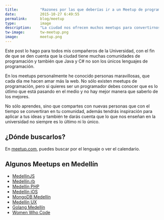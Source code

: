 ```yaml
---
title:  		"Razones por las que deberías ir a un Meetup de programación"
date:   		2015-10-27 6:49:55
permalink: 		blog/meetup
type: 			image
description: 	"La ciudad nos ofrecen muchos meetups para convertirnos en personas competitivas y crear comunidad"
tw-image: 		tw-meetup.png
image: 			meetup.png
---
```

Este post lo hago para todos mis compañeros de la Universidad, con el fin de que se den cuenta que la ciudad tiene muchas comunidades de programación y también que Java y C# no son los únicos lenguajes de programación. 

En los meetups personalmente he conocido personas maravillosas, que cada día me hacen amar más la web. No sólo existen meetups de programación, pero si quieres ser un programador debes conocer que es lo útlimo que está pasando en el medio y no hay mejor manera que saberlo de los mejores.

No sólo aprendes, sino que compartes con nuevas personas que con el tiempo se convertiran en tu comunidad, además tendrás inspiración para aplicar a tus ideas y también te darás cuenta que lo que nos enseñan en la universidad no siempre es lo último ni lo único. 

## ¿Dónde buscarlos? 
En [meetup.com](http://www.meetup.com/find/events/?allMeetups=true&radius=100&userFreeform=Medell%C3%ADn%2C+Colombia&mcId=c1006697&change=yes&eventFilter=mysugg), puedes buscar por el lenguaje o ver el calendario. 

## Algunos Meetups en Medellín
- [MedellinJS](http://www.meetup.com/MedellinJS/events/226346745/)
- [Medellín.rb](http://www.meetup.com/medellin-rb/?a=pcmg1)
- [Medellín PHP](http://www.meetup.com/Medellin-PHP/)
- [Medellín iOS](http://www.meetup.com/Medellin-iOS/)
- [MongoDB Medellín](http://www.meetup.com/MongoDB-Medellin/)
- [Medellín UX](http://www.meetup.com/MedellinUX/)
- [Golang Medellín](http://www.meetup.com/Golang-Medellin/)
- [Women Who Code](http://www.meetup.com/Women-Who-Code-Medellin/)

